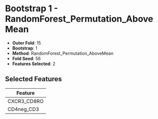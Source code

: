 # Bootstrap 1 - RandomForest_Permutation_AboveMean

- **Outer Fold**: 15
- **Bootstrap**: 1
- **Method**: RandomForest_Permutation_AboveMean
- **Fold Seed**: 56
- **Features Selected**: 2

## Selected Features

| Feature |
|---------|
| CXCR3_CD8RO |
| CD4neg_CD3 |
